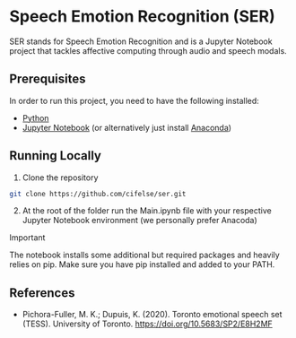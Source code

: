 # Speech Emotion Recognition (SER)
SER stands for Speech Emotion Recognition and is a Jupyter Notebook project that tackles affective computing through audio and speech modals.

## Prerequisites
In order to run this project, you need to have the following installed:
- [Python](https://www.python.org/downloads/)
- [Jupyter Notebook](https://jupyter.org/install) (or alternatively just install [Anaconda](https://www.anaconda.com/download))

## Running Locally
1. Clone the repository
```bash
git clone https://github.com/cifelse/ser.git
```
2. At the root of the folder run the Main.ipynb file with your respective Jupyter Notebook environment (we personally prefer Anacoda)

> [!IMPORTANT]
> The notebook installs some additional but required packages and heavily relies on pip. Make sure you have pip installed and added to your PATH.

## References
- Pichora-Fuller, M. K.; Dupuis, K. (2020). Toronto emotional speech set (TESS). University of Toronto. https://doi.org/10.5683/SP2/E8H2MF